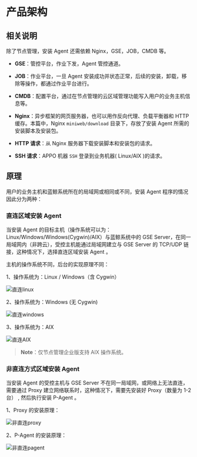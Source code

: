 # 产品架构

## 相关说明

除了节点管理，安装 Agent 还需依赖 Nginx，GSE，JOB，CMDB 等。

- **GSE**：管控平台，作业下发，Agent 管控通道。

- **JOB**：作业平台，一旦 Agent 安装成功并状态正常，后续的安装，卸载，移除等操作，都通过作业平台进行。

- **CMDB**：配置平台，通过在节点管理的云区域管理功能写入用户的业务主机信息等。

- **Nginx**：异步框架的网页服务器，也可以用作反向代理、负载平衡器和 HTTP 缓存。本篇中，Nginx ``miniweb/download`` 目录下，存放了安装 Agent 所需的安装脚本及安装包。

- **HTTP 请求**：从 Nginx 服务器下载安装脚本和安装包的请求。

- **SSH 请求**：APPO 机器 ``SSH`` 登录到业务机器( Linux/AIX )的请求。



## 原理

用户的业务主机和蓝鲸系统所在的局域网或相同或不同，安装 Agent 程序的情况因此分为两种：

### 直连区域安装 Agent

当安装 Agent 的目标主机（操作系统可以为：Linux/Windows/Windows(Cygwin)/AIX）与蓝鲸系统中的 GSE Server，在同一局域网内（非跨云），受控主机能通过局域网建立与 GSE Server 的 TCP/UDP 链接，这种情况下，选择直连区域安装 Agent 。

主机的操作系统不同，后台的实现原理不同：

1、操作系统为：Linux / Windows（含 Cygwin）

![直连linux](../assets/直连linux.jpg)

2、操作系统为：Windows (无 Cygwin)

![直连windows](../assets/直连windows-1560827087409.jpg)

3、操作系统为：AIX

![直连AIX](../assets/直连AIX.jpg)


>**Note**：仅节点管理企业版支持 AIX 操作系统。

### 非直连方式区域安装 Agent

当安装 Agent 的受控主机与 GSE Server 不在同一局域网，或网络上无法直连，需要通过 Proxy 建立网络联系时，这种情况下，需要先安装好 Proxy（数量为 1-2 台） , 然后执行安装 P-Agent 。

1、Proxy 的安装原理：

![非直连proxy](../assets/非直连proxy-1560827125738.jpg)

2、P-Agent 的安装原理：

![非直连pagent](../assets/非直连pagent-1560827135351.jpg)
